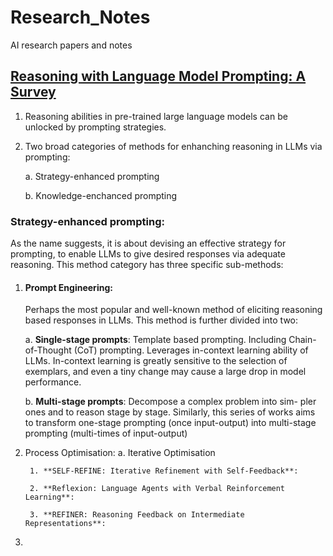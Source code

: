# Research_Notes
AI research papers and notes

## [Reasoning with Language Model Prompting: A Survey](./Papers/LLM_Reasoning_by_Prompting_Survey_ACL_2023.pdf)
1. Reasoning abilities in pre-trained large language models can be unlocked by prompting strategies.
2. Two broad categories of methods for enhanching reasoning in LLMs via prompting:

    a. Strategy-enhanced prompting

    b. Knowledge-enchanced prompting

### Strategy-enhanced prompting:
As the name suggests, it is about devising an effective strategy for prompting, to enable LLMs to give desired responses via adequate reasoning. This method category has three specific sub-methods:
1. #### Prompt Engineering:
    Perhaps the most popular and well-known method of eliciting reasoning based responses in LLMs. This method is further divided into two:

   a. **Single-stage prompts**: Template based prompting. Including Chain-of-Thought (CoT) prompting. Leverages in-context learning ability of LLMs. In-context learning is greatly sensitive to the selection of exemplars, and even a tiny
change may cause a large drop in model performance.

   b. **Multi-stage prompts**: Decompose a complex problem into sim-
pler ones and to reason stage by stage. Similarly,
this series of works aims to transform one-stage
prompting (once input-output) into multi-stage
prompting (multi-times of input-output)

2. Process Optimisation:
    a. Iterative Optimisation
   
        1. **SELF-REFINE: Iterative Refinement with Self-Feedback**:
   
        2. **Reflexion: Language Agents with Verbal Reinforcement Learning**:
   
        3. **REFINER: Reasoning Feedback on Intermediate Representations**: 

4. 
